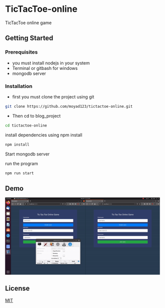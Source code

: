 # TicTacToe-online
TicTacToe online game
## Getting Started

### Prerequisites
* you must install nodejs in your system
* Terminal or gitbash for windows
* mongodb server
### Installation

* first you must clone the project using git

```bash
git clone https://github.com/moyad123/tictactoe-online.git
```
* Then cd to blog_project

```bash
cd tictactoe-online
```
install dependencies using npm install

```bash
npm install
```

Start mongodb server

run the program

```bash
npm run start
```
## Demo
![til](./images/output.gif)

## License
[MIT](https://choosealicense.com/licenses/mit/)
